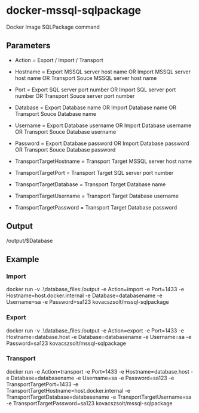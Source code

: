 # docker-mssql-sqlpackage
Docker Image SQLPackage command
## Parameters  
- Action = Export / Import / Transport
- Hostname = Export MSSQL server host name OR Import MSSQL server host name OR Transport Souce MSSQL server host name  
- Port = Export SQL server port number OR Import SQL server port number OR Transport Souce server port number  
- Database = Export Database name OR Import Database name OR Transport Souce Database name  
- Username = Export Database username OR Import Database username OR Transport Souce Database username  
- Password = Export Database password OR Import Database password OR Transport Souce Database password  

- TransportTargetHostname = Transport Target MSSQL server host name  
- TransportTargetPort = Transport Target SQL server port number
- TransportTargetDatabase = Transport Target Database name  
- TransportTargetUsername = Transport Target Database username  
- TransportTargetPassword = Transport Target Database password  

## Output
/output/$Database

## Example
  
### Import  
docker run -v .\database_files:/output -e Action=import -e Port=1433 -e Hostname=host.docker.internal -e Database=databasename -e Username=sa -e Password=sa123 kovacszsolt/mssql-sqlpackage  
  
### Export  
docker run -v .\database_files:/output -e Action=export -e Port=1433 -e Hostname=database.host -e Database=databasename -e Username=sa -e Password=sa123  kovacszsolt/mssql-sqlpackage  

### Transport  
docker run -e Action=transport -e Port=1433 -e Hostname=database.host -e Database=databasename -e Username=sa -e Password=sa123 -e TransportTargetPort=1433 -e TransportTargetHostname=host.docker.internal -e TransportTargetDatabase=databasename -e TransportTargetUsername=sa -e TransportTargetPassword=sa123 kovacszsolt/mssql-sqlpackage  
  